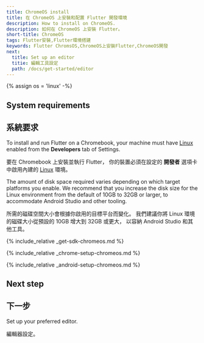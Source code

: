 ```yaml
---
title: ChromeOS install
title: 在 ChromeOS 上安裝和配置 Flutter 開發環境
description: How to install on ChromeOS.
description: 如何在 ChromeOS 上安裝 Flutter。
short-title: ChromeOS
tags: Flutter安裝,Flutter環境搭建
keywords: Flutter ChromsOS,ChromeOS上安裝Flutter,ChromeOS開發
next:
  title: Set up an editor
  titie: 編輯工具設定
  path: /docs/get-started/editor
---
```


{% assign os = 'linux' -%}

## System requirements

## 系統要求

To install and run Flutter on a Chromebook, your machine
must have [Linux][] enabled from the **Developers** tab of Settings.

要在 Chromebook 上安裝並執行 Flutter，
你的裝置必須在設定的 **開發者** 選項卡中啟用內建的 [Linux][] 環境。

The amount of disk space required varies
depending on which target platforms you enable.
We recommend that you increase the disk size for the
Linux environment from the default of 10GB to 32GB or larger,
to accommodate Android Studio and other tooling.

所需的磁碟空間大小會根據你啟用的目標平台而變化。
我們建議你將 Linux 環境的磁碟大小從預設的 10GB 增大到 32GB 或更大，
以容納 Android Studio 和其他工具。

{% include_relative _get-sdk-chromeos.md %}

{% include_relative _chrome-setup-chromeos.md %}

{% include_relative _android-setup-chromeos.md %}

## Next step

## 下一步

Set up your preferred editor.

編輯器設定。

[Linux (Beta)]: https://support.google.com/chromebook/answer/9145439
[Linux]: https://support.google.com/chromebook/answer/9145439
